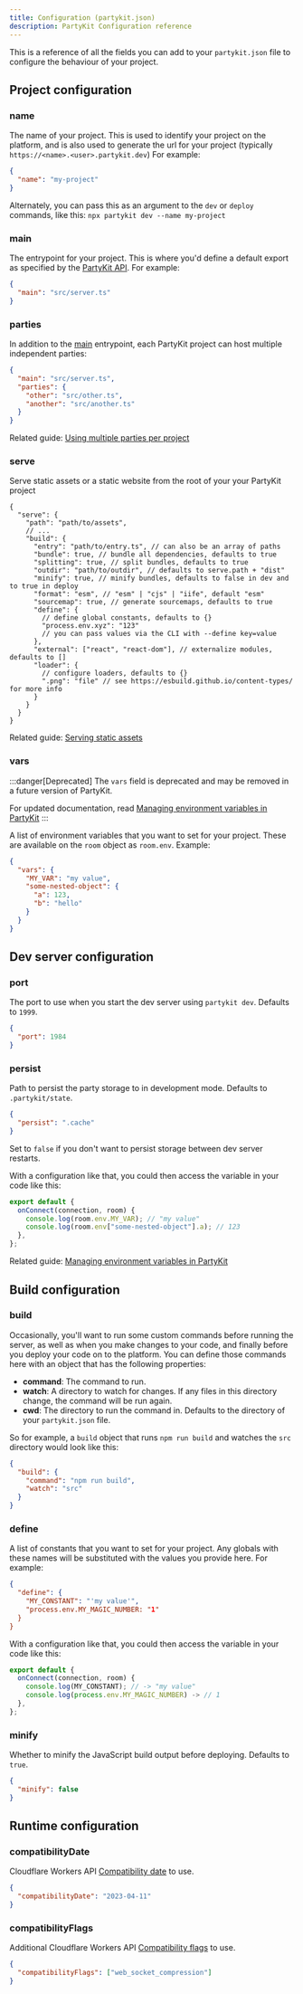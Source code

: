 ```yaml
---
title: Configuration (partykit.json)
description: PartyKit Configuration reference
---
```


This is a reference of all the fields you can add to your `partykit.json` file to configure the behaviour of your project.

## Project configuration
### name

The name of your project. This is used to identify your project on the platform, and is also used to generate the url for your project (typically `https://<name>.<user>.partykit.dev`) For example:

```json
{
  "name": "my-project"
}
```

Alternately, you can pass this as an argument to the `dev` or `deploy` commands, like this: `npx partykit dev --name my-project`


### main

The entrypoint for your project. This is where you'd define a default export as specified by the [PartyKit API](/reference/partyserver-api/). For example: 
```json
{
  "main": "src/server.ts"
}
```

### parties

In addition to the [main](#main) entrypoint, each PartyKit project can host multiple independent parties:

```json
{
  "main": "src/server.ts",
  "parties": {
    "other": "src/other.ts",
    "another": "src/another.ts"
  }
}
```

Related guide: [Using multiple parties per project](/guides/using-multiple-parties-per-project/)

### serve

Serve static assets or a static website from the root of your your PartyKit project

```jsonc
{
  "serve": {
    "path": "path/to/assets",
    // ...
    "build": {
      "entry": "path/to/entry.ts", // can also be an array of paths
      "bundle": true, // bundle all dependencies, defaults to true
      "splitting": true, // split bundles, defaults to true
      "outdir": "path/to/outdir", // defaults to serve.path + "dist"
      "minify": true, // minify bundles, defaults to false in dev and to true in deploy
      "format": "esm", // "esm" | "cjs" | "iife", default "esm"
      "sourcemap": true, // generate sourcemaps, defaults to true
      "define": {
        // define global constants, defaults to {}
        "process.env.xyz": "123"
        // you can pass values via the CLI with --define key=value
      },
      "external": ["react", "react-dom"], // externalize modules, defaults to []
      "loader": {
        // configure loaders, defaults to {}
        ".png": "file" // see https://esbuild.github.io/content-types/ for more info
      }
    }
  }
}
```

Related guide: [Serving static assets](/guides/serving-static-assets/)

### vars

:::danger[Deprecated]
The `vars` field is deprecated and may be removed in a future version of PartyKit. 

For updated documentation, read [Managing environment variables in PartyKit](/guides/managing-environment-variables/)
:::

A list of environment variables that you want to set for your project. These are available on the `room` object as `room.env`. Example:

```json
{
  "vars": {
    "MY_VAR": "my value",
    "some-nested-object": {
      "a": 123,
      "b": "hello"
    }
  }
}
```

## Dev server configuration

### port

The port to use when you start the dev server using `partykit dev`. Defaults to `1999`.

```json
{
  "port": 1984
}
```

### persist

Path to persist the party storage to in development mode. Defaults to `.partykit/state`.

```json
{
  "persist": ".cache"
}
```

Set to `false` if you don't want to persist storage between dev server restarts. 



With a configuration like that, you could then access the variable in your code like this:

```ts
export default {
  onConnect(connection, room) {
    console.log(room.env.MY_VAR); // "my value"
    console.log(room.env["some-nested-object"].a); // 123
  },
};
```

Related guide: [Managing environment variables in PartyKit](/guides/managing-environment-variables/)


## Build configuration

### build

Occasionally, you'll want to run some custom commands before running the server, as well as when you make changes to your code, and finally before you deploy your code on to the platform. You can define those commands here with an object that has the following properties:

- **command**: The command to run.
- **watch**: A directory to watch for changes. If any files in this directory change, the command will be run again.
- **cwd**: The directory to run the command in. Defaults to the directory of your `partykit.json` file.

So for example, a `build` object that runs `npm run build` and watches the `src` directory would look like this:

```json
{
  "build": {
    "command": "npm run build",
    "watch": "src"
  }
}
```

### define

A list of constants that you want to set for your project. Any globals with these names will be substituted with the values you provide here. For example:

```json
{
  "define": {
    "MY_CONSTANT": "'my value'",
    "process.env.MY_MAGIC_NUMBER: "1"
  }
}
```

With a configuration like that, you could then access the variable in your code like this:

```ts
export default {
  onConnect(connection, room) {
    console.log(MY_CONSTANT); // -> "my value"
    console.log(process.env.MY_MAGIC_NUMBER) -> // 1
  },
};
```

### minify

Whether to minify the JavaScript build output before deploying. Defaults to `true`.
```json
{
  "minify": false
}
```

## Runtime configuration

### compatibilityDate

Cloudflare Workers API [Compatibility date](https://developers.cloudflare.com/workers/configuration/compatibility-dates/) to use.

```json
{
  "compatibilityDate": "2023-04-11"
}
```

### compatibilityFlags

Additional Cloudflare Workers API [Compatibility flags](https://developers.cloudflare.com/workers/configuration/compatibility-dates/#compatibility-flags) to use.

```json
{
  "compatibilityFlags": ["web_socket_compression"]
}
```


